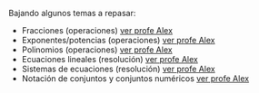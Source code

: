 Bajando algunos temas a repasar:

- Fracciones (operaciones) [ver profe Alex](https://www.youtube.com/watch?v=pOykmkuRnw4&list=PLeySRPnY35dH5PTh8sRqEHkzxbez41Bex)
- Exponentes/potencias (operaciones) [ver profe Alex](https://www.youtube.com/watch?v=vwzZEB0SzCI&list=PLeySRPnY35dEk0kZGO3bgpg_tYmIR0ms0)
- Polinomios (operaciones) [ver profe Alex](https://www.youtube.com/watch?v=vvIYwabU1lw)
- Ecuaciones lineales (resolución) [ver profe Alex](https://www.youtube.com/watch?v=FrJ-tBTpxzo&list=PLeySRPnY35dGIC7UWuH0zUDm8BtFXics9)
- Sistemas de ecuaciones (resolución) [ver profe Alex](https://www.youtube.com/watch?v=oQQfG1zIPMc&list=PLeySRPnY35dErygDdRDp1912SPALoaBmZ)
- Notación de conjuntos y conjuntos numéricos [ver profe Alex](https://www.youtube.com/watch?v=RHHA-bDhfGw)
